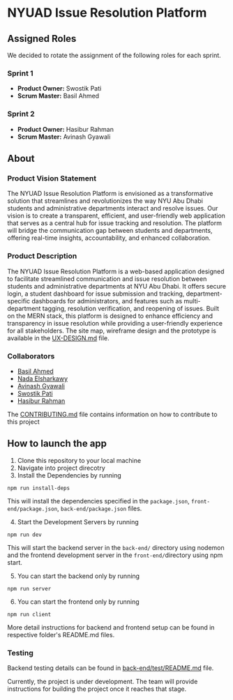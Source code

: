 # NYUAD Issue Resolution Platform

## Assigned Roles
We decided to rotate the assignment of the following roles for each sprint.
### Sprint 1
* **Product Owner:** Swostik Pati
* **Scrum Master:** Basil Ahmed

### Sprint 2
* **Product Owner:** Hasibur Rahman
* **Scrum Master:** Avinash Gyawali

## About
### Product Vision Statement
The NYUAD Issue Resolution Platform is envisioned as a transformative solution that streamlines and revolutionizes the way NYU Abu Dhabi students and administrative departments interact and resolve issues. Our vision is to create a transparent, efficient, and user-friendly web application that serves as a central hub for issue tracking and resolution. The platform will bridge the communication gap between students and departments, offering real-time insights, accountability, and enhanced collaboration.

### Product Description
The NYUAD Issue Resolution Platform is a web-based application designed to facilitate streamlined communication and issue resolution between students and administrative departments at NYU Abu Dhabi. It offers secure login, a student dashboard for issue submission and tracking, department-specific dashboards for administrators, and features such as multi-department tagging, resolution verification, and reopening of issues. Built on the MERN stack, this platform is designed to enhance efficiency and transparency in issue resolution while providing a user-friendly experience for all stakeholders. The site map, wireframe design and the prototype is available in the [UX-DESIGN.md](./UX-DESIGN.md) file.

### Collaborators
* [Basil Ahmed](https://github.com/basil-ahmed)
* [Nada Elsharkawy](https://github.com/nadamels)
* [Avinash Gyawali](https://github.com/Tauke190)
* [Swostik Pati](https://github.com/swostikpati) 
* [Hasibur Rahman](https://github.com/hasiburratul)

The [CONTRIBUTING.md](./CONTRIBUTING.md) file contains information on how to contribute to this project


## How to launch the app
1. Clone this repository to your local machine
2. Navigate into project direcotry
3. Install the Dependencies by running 
```
npm run install-deps
```
This will install the dependencies specified in the `package.json`, `front-end/package.json`, `back-end/package.json` files.

4. Start the Development Servers by running
```
npm run dev
```
This will start the backend server in the `back-end/` directory using nodemon and the frontend development server in the `front-end/`directory using npm start.

5. You can start the backend only by running
```
npm run server
```

6. You can start the frontend only by running 
```
npm run client
```

More detail instructions for backend and frontend setup can be found in respective folder's README.md files.

### Testing
Backend testing details can be found in [back-end/test/README.md](back-end/test/README.md) file.

Currently, the project is under development. The team will provide instructions for building the project once it reaches that stage.